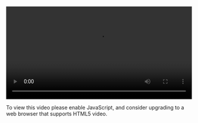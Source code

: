 <video controls="" style="width: 100%; display: block;"><source src="http://o86bpj665.bkt.clouddn.com/happypeter-js-kingdom/20-my-server.mp4" type="video/mp4"><p>To view this video please enable JavaScript, and consider upgrading to a web browser that supports HTML5 video.</p></video>
